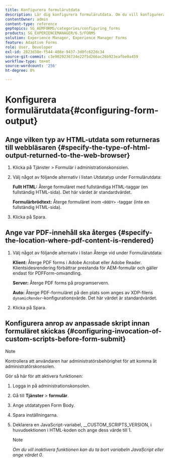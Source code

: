 ```yaml
---
title: Konfigurera formulärutdata
description: Lär dig konfigurera formulärutdata. Om du vill konfigurera formulärutdata och aktivera funktionen använder du de anpassade skripten innan formuläret skickas.
contentOwner: admin
content-type: reference
geptopics: SG_AEMFORMS/categories/configuring_forms
products: SG_EXPERIENCEMANAGER/6.5/FORMS
solution: Experience Manager, Experience Manager Forms
feature: Adaptive Forms
role: User, Developer
exl-id: 2823d38e-f544-408e-9437-3d0fc622dc34
source-git-commit: c3e9029236734e22f5d266ac26b923eafbe0a459
workflow-type: tm+mt
source-wordcount: '256'
ht-degree: 0%

---
```


# Konfigurera formulärutdata{#configuring-form-output}

## Ange vilken typ av HTML-utdata som returneras till webbläsaren {#specify-the-type-of-html-output-returned-to-the-web-browser}

1. Klicka på Tjänster > Formulär i administrationskonsolen.
1. Välj något av följande alternativ i listan Utdatatyp under Formulärutdata:

   **Fullt HTML:** Återge formuläret med fullständiga HTML-taggar (en fullständig HTML-sida). Det här värdet är standardvärdet.

   **Formulärbrödtext:** Återge formuläret inom `<BODY>` -taggar (inte en fullständig HTML-sida).

1. Klicka på Spara.

## Ange var PDF-innehåll ska återges {#specify-the-location-where-pdf-content-is-rendered}

1. Välj något av följande alternativ i listan Återge vid under Formulärutdata:

   **Klient:** Återge PDF forms i Adobe Acrobat eller Adobe Reader. Klientsidesrendering förbättrar prestanda för AEM-formulär och gäller endast för PDFForm-omvandling.

   **Server:** Återge PDF forms på programservern.

   **Auto:** Återge PDF-formuläret på den plats som anges av XDP-filens `dynamicRender`-konfigurationsvärde. Det här värdet är standardvärdet.

1. Klicka på Spara.

## Konfigurera anrop av anpassade skript innan formuläret skickas {#configuring-invocation-of-custom-scripts-before-form-submit}

>[!NOTE]
> 
> Kontrollera att användaren har administratörsbehörighet för att komma åt administratörskonsolen.

Gör så här för att aktivera funktionen:

1. Logga in på administrationskonsolen.
1. Gå till **Tjänster** > **formulär**.
1. Ange utdatatypen Form Body.
1. Spara inställningarna.
1. Deklarera en JavaScript-variabel, __CUSTOM_SCRIPTS_VERSION, i huvudsektionen i HTML-koden och ange dess värde till 1.

   >[!NOTE]
   >
   >*Om du vill inaktivera funktionen kan du ta bort variabeln JavaScript eller ange värdet 0.*
